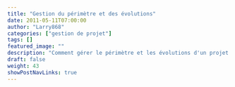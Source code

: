 ```yaml
---
title: "Gestion du périmètre et des évolutions"
date: 2011-05-11T07:00:00
author: "Larry868"
categories: ["gestion de projet"]
tags: []
featured_image: ""
description: "Comment gérer le périmètre et les évolutions d'un projet."
draft: false
weight: 43
showPostNavLinks: true
---
```

